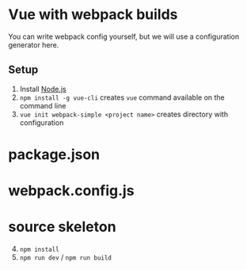 Vue with webpack builds
=======================

You can write webpack config yourself, but we will use a configuration generator here.

Setup
-----

1. Install [Node.js](https://nodejs.org/en/)
2. `npm install -g vue-cli` creates `vue` command available on the command line 
3. `vue init webpack-simple <project name>` creates <project name> directory with configuration
  # package.json
  # webpack.config.js
  # source skeleton
4. `npm install`
5. `npm run dev` / `npm run build`
 